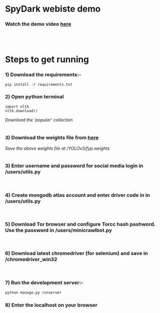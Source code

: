 # SpyDark webiste demo
### Watch the demo video [here](https://drive.google.com/file/d/1DSH0bxQ7eLRet9V003oBh4wXXPukAuKI/view?usp=sharing) 
<br>
<br>

# Steps to get running
### 1) Download the requirements:-

```
pip install -r requirements.txt
```

### 2) Open python terminal
```
import nltk
nltk.download()
```
_Download the 'popular' collection_
<br>
<br>

### 3) Download the weights file from [here](https://drive.google.com/file/d/195hwdBwI8qd4erD9whi64R4uTWuz9MvV/view?usp=sharing)
_Save the above weights file at /YOLOv3/fyp.weights_
<br>
<br>

### 3) Enter username and password for social media login in /users/utils.py
<br>

### 4) Create mongodb atlas account and enter driver code in in /users/utils.py
<br>

### 5) Download Tor browser and configure Torcc hash pashword. Use the password in /users/minicrawlbot.py
<br>

### 6) Download latest chromedriver (for selenium) and save in /chromedriver_win32
<br>

### 7) Run the development server:-

```python
python manage.py runserver
```
  
### 8) Enter the localhost on your browser
